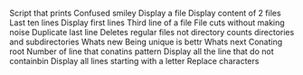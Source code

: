 Script that prints
Confused smiley
Display a file
Display content of 2 files
Last ten lines
Display first lines
Third line of a file
File cuts without making noise
Duplicate last line
Deletes regular files not directory
counts directories and subdirectories
Whats new
Being unique is bettr
Whats next
Conating root
Number of line that conatins pattern
Display all the line that do not containbin
Display all lines starting with a letter
Replace characters

